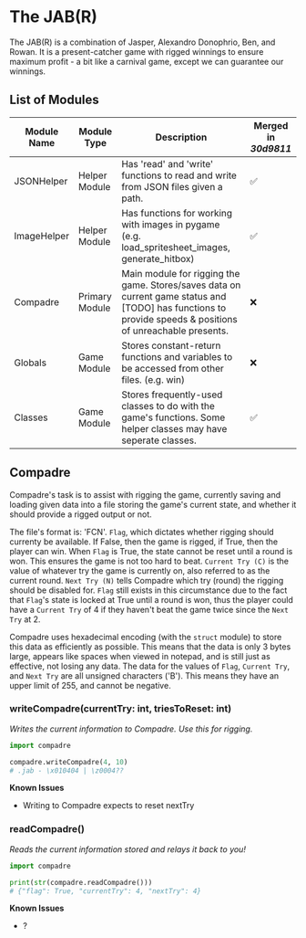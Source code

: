 # The JAB(R)
The JAB(R) is a combination of Jasper, Alexandro Donophrio, Ben, and Rowan. It is a present-catcher game with rigged winnings to ensure maximum profit - a bit like a carnival game, except we can guarantee our winnings.

## List of Modules

| **Module Name** | **Module Type** | **Description** | **Merged in *30d9811***
| ----------- | ----------- | ----------- | ----------- |
| JSONHelper  | Helper Module | Has 'read' and 'write' functions to read and write from JSON files given a path. | ✅ |
| ImageHelper | Helper Module | Has functions for working with images in pygame (e.g. load_spritesheet_images, generate_hitbox) | ✅ |
| Compadre | Primary Module | Main module for rigging the game. Stores/saves data on current game status and [TODO] has functions to provide speeds & positions of unreachable presents. | ❌ |
| Globals | Game Module | Stores constant-return functions and variables to be accessed from other files. (e.g. win) | ❌ |
| Classes | Game Module | Stores frequently-used classes to do with the game's functions. Some helper classes may have seperate classes. | ✅ |

## Compadre
Compadre's task is to assist with rigging the game, currently saving and loading given data into a file storing the game's current state, and whether it should provide a rigged output or not.

The file's format is: 'FCN'. `Flag`, which dictates whether rigging should currenty be available. If False, then the game is rigged, if True, then the player can win. When `Flag` is True, the state cannot be reset until a round is won. This ensures the game is not too hard to beat. `Current Try (C)` is the value of whatever try the game is currently on, also referred to as the current round. `Next Try (N)` tells Compadre which try (round) the rigging should be disabled for. `Flag` still exists in this circumstance due to the fact that `Flag`'s state is locked at True until a round is won, thus the player could have a `Current Try` of 4 if they haven't beat the game twice since the `Next Try` at 2.

Compadre uses hexadecimal encoding (with the `struct` module) to store this data as efficiently as possible. This means that the data is only 3 bytes large, appears like spaces when viewed in notepad, and is still just as effective, not  losing any data. The data for the values of `Flag`, `Current Try`, and `Next Try` are all unsigned characters ('B'). This means they have an upper limit of 255, and cannot be negative.

### writeCompadre(currentTry: int, triesToReset: int)
*Writes the current information to Compadre. Use this for rigging.*

```py
import compadre

compadre.writeCompadre(4, 10)
# .jab - \x010404 | \z0004??
```

**Known Issues**
* Writing to Compadre expects to reset nextTry

### readCompadre()
*Reads the current information stored and relays it back to you!*

```py
import compadre

print(str(compadre.readCompadre()))
# {"flag": True, "currentTry": 4, "nextTry": 4}
```

**Known Issues**
* ?